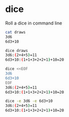# dice
Roll a dice in command line

```sh
cat draws
3d6
6d3+10
```

```sh
dice draws
3d6:(2+4+5)=11
6d3+10:(1+1+3+2+2+1)+10=20
```

```sh
dice <<EOF
3d6
6d3+10
EOF
3d6:(2+4+5)=11
6d3+10:(1+1+3+2+2+1)+10=20
```


```sh
dice -e 3d6 -e 6d3+10
3d6:(2+4+5)=11
6d3+10:(1+1+3+2+2+1)+10=20
```

